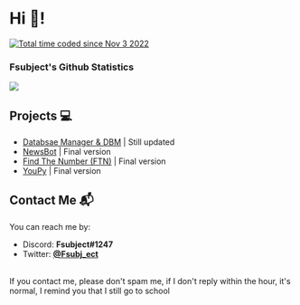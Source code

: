 # Hi 👋!
<a href="https://wakatime.com/@98d42707-b111-437c-8c48-2a5b1bfe2e1a"><img src="https://wakatime.com/badge/user/98d42707-b111-437c-8c48-2a5b1bfe2e1a.svg" alt="Total time coded since Nov 3 2022" /></a>

### Fsubject's Github Statistics
<img src="https://github-readme-stats.vercel.app/api?username=fsubject&show_icons=true&theme=dark"/>

## Projects 💻
* <a href="https://github.com/Fsubject/Database-Manager" target="_BLANK">Databsae Manager & DBM</a> | Still updated
* <a href="https://github.com/Fsubject/Discord-NewsBot-Python" target="_BLANK">NewsBot</a> | Final version
* <a href="https://github.com/Fsubject/find-the-number" target="_BLANK">Find The Number (FTN)</a> | Final version
* <a href="https://github.com/Fsubject/YouPy" target="_BLANK">YouPy</a> | Final version

## Contact Me 📬
You can reach me by:
* Discord: **Fsubject#1247**
* Twitter: <a href="https://twitter.com/Fsubj_ect">**@Fsubj_ect**</a>
<br/>
If you contact me, please don't spam me, if I don't reply within the hour, it's normal, I remind you that I still go to school
